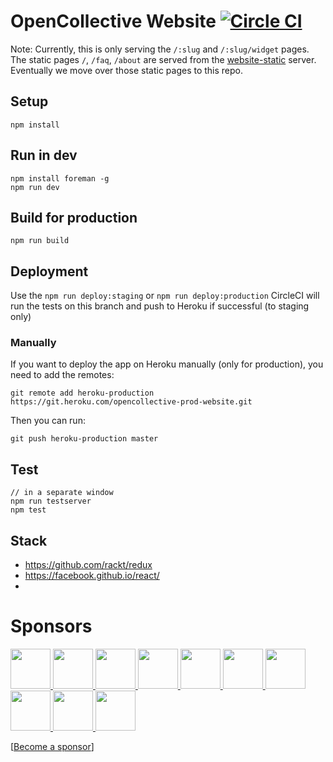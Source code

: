 # OpenCollective Website [![Circle CI](https://circleci.com/gh/OpenCollective/website/tree/master.svg?style=svg&circle-token=529943730e6598363053a54a31969aa0278f0f33)](https://circleci.com/gh/OpenCollective/website/tree/master)

Note: Currently, this is only serving the `/:slug` and `/:slug/widget` pages. 
The static pages `/`, `/faq`, `/about` are served from the [website-static](https://github.com/opencollective/website-static) server. Eventually we move over those static pages to this repo.

## Setup

```
npm install
```

## Run in dev

```
npm install foreman -g
npm run dev
```

## Build for production

```
npm run build
```

## Deployment

Use the `npm run deploy:staging` or `npm run deploy:production`
CircleCI will run the tests on this branch and push to Heroku if successful (to staging only)

### Manually
If you want to deploy the app on Heroku manually (only for production), you need to add the remotes:

```
git remote add heroku-production https://git.heroku.com/opencollective-prod-website.git
```

Then you can run:

```
git push heroku-production master
```

## Test

```
// in a separate window
npm run testserver
npm test
```

## Stack

- https://github.com/rackt/redux
- https://facebook.github.io/react/
- 

# Sponsors

  <a href="https://opencollective.com/opencollective/backers/0/website" target="_blank">
    <img src="https://opencollective.com/opencollective/backers/0/avatar" height="64">
  </a>
  <a href="https://opencollective.com/opencollective/backers/1/website" target="_blank">
    <img src="https://opencollective.com/opencollective/backers/1/avatar" height="64">
  </a>
  <a href="https://opencollective.com/opencollective/backers/2/website" target="_blank">
    <img src="https://opencollective.com/opencollective/backers/2/avatar" height="64">
  </a>
  <a href="https://opencollective.com/opencollective/backers/3/website" target="_blank">
    <img src="https://opencollective.com/opencollective/backers/3/avatar" height="64">
  </a>
  <a href="https://opencollective.com/opencollective/backers/4/website" target="_blank">
    <img src="https://opencollective.com/opencollective/backers/4/avatar" height="64">
  </a>
  <a href="https://opencollective.com/opencollective/backers/5/website" target="_blank">
    <img src="https://opencollective.com/opencollective/backers/5/avatar" height="64">
  </a>
  <a href="https://opencollective.com/opencollective/backers/6/website" target="_blank">
    <img src="https://opencollective.com/opencollective/backers/6/avatar" height="64">
  </a>
  <a href="https://opencollective.com/opencollective/backers/7/website" target="_blank">
    <img src="https://opencollective.com/opencollective/backers/7/avatar" height="64">
  </a>
  <a href="https://opencollective.com/opencollective/backers/8/website" target="_blank">
    <img src="https://opencollective.com/opencollective/backers/8/avatar" height="64">
  </a>
  <a href="https://opencollective.com/opencollective/backers/9/website" target="_blank">
    <img src="https://opencollective.com/opencollective/backers/9/avatar" height="64">
  </a>

[[Become a sponsor](https://opencollective.com/opencollective)]
